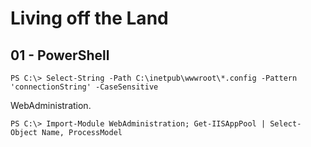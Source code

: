 # Living off the Land

## 01 - PowerShell

```
PS C:\> Select-String -Path C:\inetpub\wwwroot\*.config -Pattern 'connectionString' -CaseSensitive
```

WebAdministration.

```
PS C:\> Import-Module WebAdministration; Get-IISAppPool | Select-Object Name, ProcessModel
```